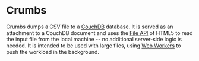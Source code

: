 Crumbs
======

Crumbs dumps a CSV file to a [CouchDB](http://www.couchdb.org) database. It is served as an attachment to a CouchDB document and uses the [File API](http://www.w3.org/TR/FileAPI/) of HTML5 to read the input file from the local machine -- no additional server-side logic is needed. It is intended to be used with large files, using [Web Workers](http://www.w3.org/TR/workers/) to push the workload in the background.
